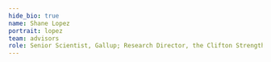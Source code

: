```yaml
---
hide_bio: true
name: Shane Lopez
portrait: lopez
team: advisors
role: Senior Scientist, Gallup; Research Director, the Clifton Strengths Institute
---
```


